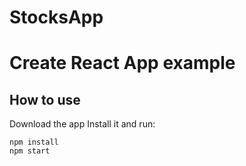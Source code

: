 # StocksApp

# Create React App example

## How to use

Download the app
Install it and run:

```
npm install
npm start
```

